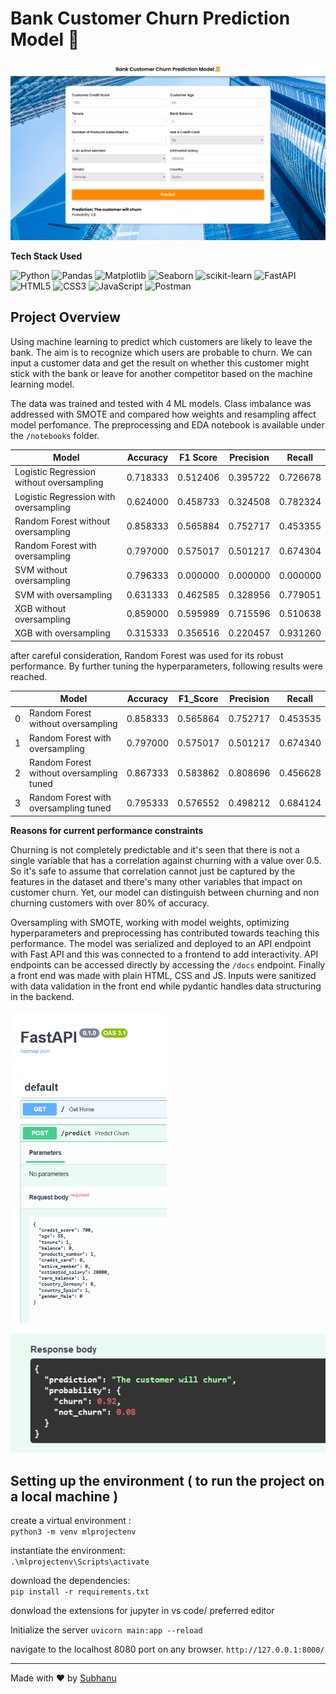 Bank Customer Churn Prediction Model 🏦
===

![img](images/model-image.png)

**Tech Stack Used**

![Python](https://img.shields.io/badge/Python-3776AB?style=for-the-badge&logo=python&logoColor=white)
![Pandas](https://img.shields.io/badge/Pandas-150458?style=for-the-badge&logo=pandas&logoColor=white)
![Matplotlib](https://img.shields.io/badge/Matplotlib-11557C?style=for-the-badge&logo=matplotlib&logoColor=white)
![Seaborn](https://img.shields.io/badge/Seaborn-1D7D75?style=for-the-badge&logo=seaborn&logoColor=white)
![scikit-learn](https://img.shields.io/badge/Scikit%20Learn-F7931E?style=for-the-badge&logo=scikit-learn&logoColor=white)
![FastAPI](https://img.shields.io/badge/FastAPI-009688?style=for-the-badge&logo=fastapi&logoColor=white)
![HTML5](https://img.shields.io/badge/HTML5-E34F26?style=for-the-badge&logo=html5&logoColor=white)
![CSS3](https://img.shields.io/badge/CSS3-1572B6?style=for-the-badge&logo=css3&logoColor=white)
![JavaScript](https://img.shields.io/badge/JavaScript-F7DF1E?style=for-the-badge&logo=javascript&logoColor=black)
![Postman](https://img.shields.io/badge/Postman-FF6C37?style=for-the-badge&logo=postman&logoColor=white)


## Project Overview

Using machine learning to predict which customers are likely to leave the bank. The aim is to recognize which users are probable to churn. We can input a customer data and get the result on whether this customer might stick with the bank or leave for another competitor based on the machine learning model. 

The data was trained and tested with 4 ML models. Class imbalance was addressed with SMOTE and compared how weights and resampling affect model perfomance. The preprocessing and EDA notebook is available under the `/notebooks` folder. 

| Model                                   | Accuracy | F1 Score | Precision | Recall   |
|-----------------------------------------|----------|----------|-----------|----------|
| Logistic Regression without oversampling | 0.718333 | 0.512406 | 0.395722  | 0.726678 |
| Logistic Regression with oversampling   | 0.624000 | 0.458733 | 0.324508  | 0.782324 |
| Random Forest without oversampling      | 0.858333 | 0.565884 | 0.752717  | 0.453355 |
| Random Forest with oversampling         | 0.797000 | 0.575017 | 0.501217  | 0.674304 |
| SVM without oversampling                | 0.796333 | 0.000000 | 0.000000  | 0.000000 |
| SVM with oversampling                   | 0.631333 | 0.462585 | 0.328956  | 0.779051 |
| XGB without oversampling                | 0.859000 | 0.595989 | 0.715596  | 0.510638 |
| XGB with oversampling                   | 0.315333 | 0.356516 | 0.220457  | 0.931260 |

after careful consideration, Random Forest was used for its robust performance. By further tuning the hyperparameters, following results were reached.

|    | Model                             | Accuracy  | F1_Score  | Precision | Recall   |
|----|-----------------------------------|-----------|-----------|-----------|----------|
| 0  | Random Forest without oversampling | 0.858333  | 0.565864  | 0.752717  | 0.453535 |
| 1  | Random Forest with oversampling    | 0.797000  | 0.575017  | 0.501217  | 0.674340 |
| 2  | Random Forest without oversampling tuned | 0.867333  | 0.583862  | 0.808696  | 0.456628 |
| 3  | Random Forest with oversampling tuned | 0.795333  | 0.576552  | 0.498212  | 0.684124 |


**Reasons for current performance constraints**

Churning is not completely predictable and it's seen that there is not a single variable that has a correlation against churning with a value over 0.5. So it's safe to assume that correlation cannot just be captured by the features in the dataset and there's many other variables that impact on customer churn. Yet, our model can distinguish between churning and non churning customers with over 80% of accuracy.

Oversampling with SMOTE, working with model weights, optimizing hyperparameters and preprocessing has contributed towards teaching this performance.
The model was serialized and deployed to an API endpoint with Fast API and this was connected to a frontend to add interactivity. API endpoints can be accessed directly by accessing the `/docs` endpoint. Finally a front end was made with plain HTML, CSS and JS. Inputs were sanitized with data validation in the front end while pydantic handles data structuring in the backend.

<img src="images/api-req.png" height="500px" width="250px">

![apiresponse](images/api-response.png)


## Setting up the environment ( to run the project on a local machine )

create a virtual environment : <br>
`python3 -m venv mlprojectenv`

instantiate the environment: <br>
`.\mlprojectenv\Scripts\activate`

download the dependencies: <br>
`pip install -r requirements.txt`

donwload the extensions for jupyter in vs code/ preferred editor

Initialize the server
`uvicorn main:app --reload`

navigate to the localhost 8080 port on any browser.
`http://127.0.0.1:8000/`

---
Made with ❤️ by [Subhanu](https://github.com/subhanu-dev)

